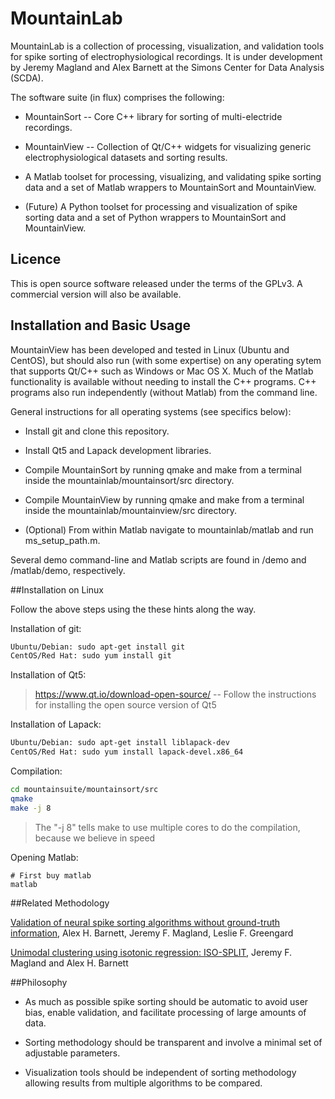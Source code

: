 # MountainLab
MountainLab is a collection of processing, visualization, and validation tools for spike sorting of electrophysiological recordings. It is under development by Jeremy Magland and Alex Barnett at the Simons Center for Data Analysis (SCDA).

The software suite (in flux) comprises the following:

* MountainSort -- Core C++ library for sorting of multi-electride recordings.

* MountainView -- Collection of Qt/C++ widgets for visualizing generic electrophysiological datasets and sorting results.

* A Matlab toolset for processing, visualizing, and validating spike sorting data and a set of Matlab wrappers to MountainSort and MountainView.

* (Future) A Python toolset for processing and visualization of spike sorting data and a set of Python wrappers to MountainSort and MountainView.

## Licence

This is open source software released under the terms of the GPLv3. A commercial version will also be available.

## Installation and Basic Usage

MountainView has been developed and tested in Linux (Ubuntu and CentOS), but should also run (with some expertise) on any operating sytem that supports Qt/C++ such as Windows or Mac OS X. Much of the Matlab functionality is available without needing to install the C++ programs. C++ programs also run independently (without Matlab) from the command line.

General instructions for all operating systems (see specifics below):

* Install git and clone this repository.

* Install Qt5 and Lapack development libraries.

* Compile MountainSort by running qmake and make from a terminal inside the mountainlab/mountainsort/src directory.

* Compile MountainView by running qmake and make from a terminal inside the mountainlab/mountainview/src directory.

* (Optional) From within Matlab navigate to mountainlab/matlab and run ms_setup_path.m.

Several demo command-line and Matlab scripts are found in /demo and /matlab/demo, respectively.

##Installation on Linux

Follow the above steps using the these hints along the way.

Installation of git:
```bash
Ubuntu/Debian: sudo apt-get install git
CentOS/Red Hat: sudo yum install git
```

Installation of Qt5:
> https://www.qt.io/download-open-source/
> -- Follow the instructions for installing the open source version of Qt5

Installation of Lapack:
```bash
Ubuntu/Debian: sudo apt-get install liblapack-dev
CentOS/Red Hat: sudo yum install lapack-devel.x86_64
```

Compilation:
```bash
cd mountainsuite/mountainsort/src
qmake
make -j 8
```
> The "-j 8" tells make to use multiple cores to do the compilation, because we believe in speed

Opening Matlab:
```
# First buy matlab
matlab
```

##Related Methodology

[Validation of neural spike sorting algorithms without ground-truth information](http://arxiv.org/abs/1508.06936), Alex H. Barnett, Jeremy F. Magland, Leslie F. Greengard

[Unimodal clustering using isotonic regression: ISO-SPLIT](http://arxiv.org/abs/1508.04841), Jeremy F. Magland and Alex H. Barnett

##Philosophy

* As much as possible spike sorting should be automatic to avoid user bias, enable validation, and facilitate processing of large amounts of data.

* Sorting methodology should be transparent and involve a minimal set of adjustable parameters.

* Visualization tools should be independent of sorting methodology allowing results from multiple algorithms to be compared.



